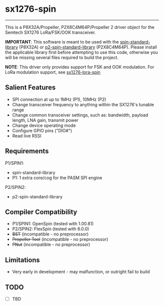 # sx1276-spin
-------------

This is a P8X32A/Propeller, P2X8C4M64P/Propeller 2 driver object for the Semtech SX1276 LoRa/FSK/OOK transceiver.

**IMPORTANT**: This software is meant to be used with the [spin-standard-library](https://github.com/avsa242/spin-standard-library) (P8X32A) or [p2-spin-standard-library](https://github.com/avsa242/p2-spin-standard-library) (P2X8C4M64P). Please install the applicable library first before attempting to use this code, otherwise you will be missing several files required to build the project.

**NOTE**: This driver only provides support for FSK and OOK modulation. For LoRa modulation support, see [sx1276-lora-spin](https://github.com/avsa242/sx1276-lora-spin)

## Salient Features

* SPI connection at up to 1MHz (P1), 10MHz (P2)
* Change transceiver frequency to anything within the SX1276's tunable range
* Change common transceiver settings, such as: bandwidth, payload length, LNA gain, transmit power
* Change device operating mode
* Configure GPIO pins ("DIO#")
* Read live RSSI

## Requirements

P1/SPIN1:
* spin-standard-library
* P1: 1 extra core/cog for the PASM SPI engine

P2/SPIN2:
* p2-spin-standard-library

## Compiler Compatibility

* P1/SPIN1: OpenSpin (tested with 1.00.81)
* P2/SPIN2: FlexSpin (tested with 6.0.0)
* ~~BST~~ (incompatible - no preprocessor)
* ~~Propeller Tool~~ (incompatible - no preprocessor)
* ~~PNut~~ (incompatible - no preprocessor)

## Limitations

* Very early in development - may malfunction, or outright fail to build

## TODO

- [ ] TBD

